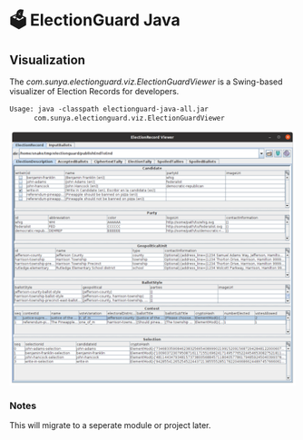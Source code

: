 # 🗳 ElectionGuard Java 

## Visualization

The _com.sunya.electionguard.viz.ElectionGuardViewer_ is a Swing-based visualizer of Election Records
for developers.

````
Usage: java -classpath electionguard-java-all.jar 
      com.sunya.electionguard.viz.ElectionGuardViewer
````

![alt text](images/ElectionRecordViewer.png "ElectionGuardViewer")

### Notes

This will migrate to a seperate module or project later.